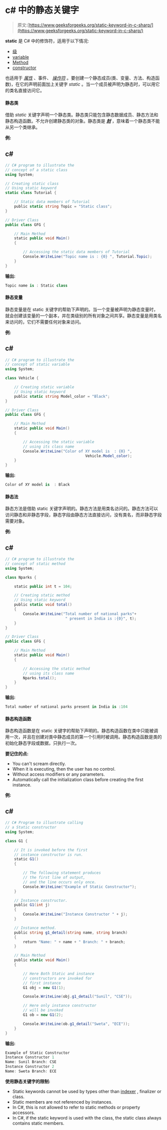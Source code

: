 # c# 中的静态关键字

> 原文:[https://www.geeksforgeeks.org/static-keyword-in-c-sharp/](https://www.geeksforgeeks.org/static-keyword-in-c-sharp/)

**static** 是 C# 中的修饰符，适用于以下情况:

*   [级](https://www.geeksforgeeks.org/c-sharp-class-and-object/)
*   [variable](https://www.geeksforgeeks.org/c-sharp-variables/)
*   [Method](https://www.geeksforgeeks.org/c-sharp-methods/)
*   [constructor](https://www.geeksforgeeks.org/c-sharp-constructors/)

也适用于 [*属性*](https://www.geeksforgeeks.org/c-properties/) 、事件、 [*操作符*](https://www.geeksforgeeks.org/c-operators/) 。要创建一个静态成员(类、变量、方法、构造函数)，在它的声明前面加上关键字 *static* 。当一个成员被声明为静态时，可以用它的类名直接访问它。

#### 静态类

借助 *static* 关键字声明一个静态类。静态类只能包含静态数据成员、静态方法和静态构造函数。不允许创建静态类的对象。静态类是 [***封***](https://www.geeksforgeeks.org/c-sealed-class/) ，意味着一个静态类不能从另一个类继承。

**例:**

## c#

```cs
// C# program to illustrate the
// concept of a static class
using System;

// Creating static class
// Using static keyword
static class Tutorial {

    // Static data members of Tutorial
    public static string Topic = "Static class";
}

// Driver Class
public class GFG {

    // Main Method
    static public void Main()
    {

        // Accessing the static data members of Tutorial
        Console.WriteLine("Topic name is : {0} ", Tutorial.Topic);
    }
}
```

**输出:**

```cs
Topic name is : Static class 
```

#### 静态变量

静态变量是在 static 关键字的帮助下声明的。当一个变量被声明为静态变量时，就会创建该变量的一个副本，并在类级别的所有对象之间共享。静态变量是用类名来访问的，它们不需要任何对象来访问。

**例:**

## c#

```cs
// C# program to illustrate the
// concept of static variable
using System;

class Vehicle {

    // Creating static variable
    // Using static keyword
    public static string Model_color = "Black";
}

// Driver Class
public class GFG {

    // Main Method
    static public void Main()
    {

        // Accessing the static variable
        // using its class name
        Console.WriteLine("Color of XY model is  : {0} ",
                                    Vehicle.Model_color);
    }
}
```

**输出:**

```cs
Color of XY model is  : Black 
```

#### 静态法

静态方法是借助 static 关键字声明的。静态方法是用类名访问的。静态方法可以访问静态和非静态字段，静态字段由静态方法直接访问，没有类名，而非静态字段需要对象。

**例:**

## c#

```cs
// C# program to illustrate the
// concept of static method
using System;

class Nparks {

    static public int t = 104;

    // Creating static method
    // Using static keyword
    public static void total()
    {
        Console.WriteLine("Total number of national parks"+
                           " present in India is :{0}", t);
    }
}

// Driver Class
public class GFG {

    // Main Method
    static public void Main()
    {

        // Accessing the static method
        // using its class name
        Nparks.total();
    }
}
```

**输出:**

```cs
Total number of national parks present in India is :104
```

#### 静态构造函数

静态构造函数是在 static 关键字的帮助下声明的。静态构造函数在类中只能被调用一次，并且在创建对类中静态成员的第一个引用时被调用。静态构造函数是类的初始化静态字段或数据，只执行一次。

**要记住的点:**

*   You can't scream directly.
*   When it is executing, then the user has no control.
*   Without access modifiers or any parameters.
*   Automatically call the initialization class before creating the first instance.

**例:**

## c#

```cs
// C# Program to illustrate calling
// a Static constructor
using System;

class G1 {

    // It is invoked before the first
    // instance constructor is run.
    static G1()
    {

        // The following statement produces
        // the first line of output,
        // and the line occurs only once.
        Console.WriteLine("Example of Static Constructor");
    }

    // Instance constructor.
    public G1(int j)
    {
        Console.WriteLine("Instance Constructor " + j);
    }

    // Instance method.
    public string g1_detail(string name, string branch)
    {
        return "Name: " + name + " Branch: " + branch;
    }

    // Main Method
    public static void Main()
    {

        // Here Both Static and instance
        // constructors are invoked for
        // first instance
        G1 obj = new G1(1);

        Console.WriteLine(obj.g1_detail("Sunil", "CSE"));

        // Here only instance constructor
        // will be invoked
        G1 ob = new G1(2);

        Console.WriteLine(ob.g1_detail("Sweta", "ECE"));
    }
}
```

**输出:**

```cs
Example of Static Constructor
Instance Constructor 1
Name: Sunil Branch: CSE
Instance Constructor 2
Name: Sweta Branch: ECE
```

**使用静态关键字的限制:**

*   Static keywords cannot be used by types other than [indexer](https://www.geeksforgeeks.org/c-indexers/) , finalizer or class.
*   Static members are not referenced by instances.
*   In C#, this is not allowed to refer to static methods or property accessors.
*   In C#, if the static keyword is used with the class, the static class always contains static members.